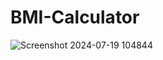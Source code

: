 # BMI-Calculator
![Screenshot 2024-07-19 104844](https://github.com/user-attachments/assets/0ce02473-b9e4-4e60-8580-08ff5243f809)
